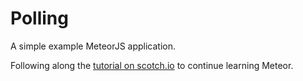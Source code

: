 # Polling
A simple example MeteorJS application.

Following along the [tutorial on scotch.io][1] to continue learning Meteor.

[1]: https://scotch.io/tutorials/learn-meteor-js-from-scratch-build-a-polling-app (Learn Meteor.js From Scratch: Build a Polling App)
